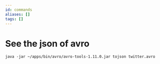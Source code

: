 ```yaml
---
id: commands
aliases: []
tags: []
---
```




# See the json of avro
```
java -jar ~/apps/bin/avro/avro-tools-1.11.0.jar tojson twitter.avro
```

